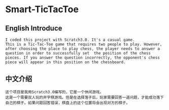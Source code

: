 # Smart-TicTacToe
## English Introduce
    I coded this project with Scratch3.0. It's a casual game. 
    This is a Tic-Tac-Toe game that requires two people to play. However, after choosing the place to play chess, the player needs to answer a question in order to successfully set  the position of the chess pieces. If you answer the question incorrectly, the opponent's chess piece will appear in this position on the chessboard.
## 中文介绍
    这个项目是我用Scratch3.0编写的，它是一个休闲游戏。
    这是一个需要双人玩的井字棋游戏。但是在选择落子后，玩家需要回答一道问题，才能成功落下自己的棋子。如果问题回答错误，棋盘上的这个位置将会出现对方的棋子。
